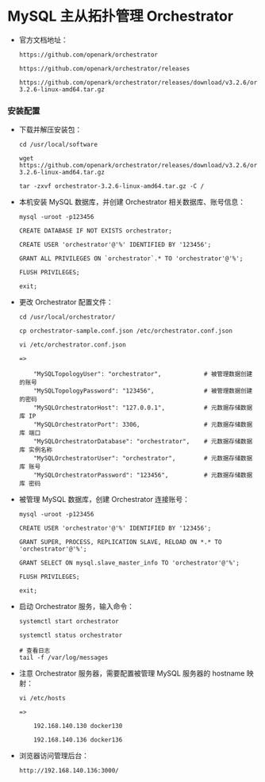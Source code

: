 
# MySQL 主从拓扑管理 Orchestrator

  * 官方文档地址：

        https://github.com/openark/orchestrator

        https://github.com/openark/orchestrator/releases

        https://github.com/openark/orchestrator/releases/download/v3.2.6/orchestrator-3.2.6-linux-amd64.tar.gz

### 安装配置

  * 下载并解压安装包：

        cd /usr/local/software

        wget https://github.com/openark/orchestrator/releases/download/v3.2.6/orchestrator-3.2.6-linux-amd64.tar.gz

        tar -zxvf orchestrator-3.2.6-linux-amd64.tar.gz -C /

  * 本机安装 MySQL 数据库，并创建 Orchestrator 相关数据库、账号信息：

        mysql -uroot -p123456

        CREATE DATABASE IF NOT EXISTS orchestrator;

        CREATE USER 'orchestrator'@'%' IDENTIFIED BY '123456';

        GRANT ALL PRIVILEGES ON `orchestrator`.* TO 'orchestrator'@'%';

        FLUSH PRIVILEGES;

        exit;

  * 更改 Orchestrator 配置文件：

        cd /usr/local/orchestrator/

        cp orchestrator-sample.conf.json /etc/orchestrator.conf.json

        vi /etc/orchestrator.conf.json

        =>

            "MySQLTopologyUser": "orchestrator",            # 被管理数据创建的账号
            "MySQLTopologyPassword": "123456",              # 被管理数据创建的密码
            "MySQLOrchestratorHost": "127.0.0.1",           # 元数据存储数据库 IP
            "MySQLOrchestratorPort": 3306,                  # 元数据存储数据库 端口
            "MySQLOrchestratorDatabase": "orchestrator",    # 元数据存储数据库 实例名称
            "MySQLOrchestratorUser": "orchestrator",        # 元数据存储数据库 账号
            "MySQLOrchestratorPassword": "123456",          # 元数据存储数据库 密码

  * 被管理 MySQL 数据库，创建 Orchestrator 连接账号：

        mysql -uroot -p123456

        CREATE USER 'orchestrator'@'%' IDENTIFIED BY '123456';

        GRANT SUPER, PROCESS, REPLICATION SLAVE, RELOAD ON *.* TO 'orchestrator'@'%';

        GRANT SELECT ON mysql.slave_master_info TO 'orchestrator'@'%';

        FLUSH PRIVILEGES;

        exit;

  * 启动 Orchestrator 服务，输入命令：

        systemctl start orchestrator

        systemctl status orchestrator

        # 查看日志
        tail -f /var/log/messages

  * 注意 Orchestrator 服务器，需要配置被管理 MySQL 服务器的 hostname 映射：

        vi /etc/hosts

        =>

            192.168.140.130 docker130

            192.168.140.136 docker136

  * 浏览器访问管理后台：

        http://192.168.140.136:3000/
